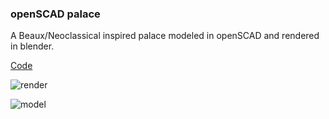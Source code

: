 ### openSCAD palace

A Beaux/Neoclassical inspired palace modeled in openSCAD and rendered in blender.

[Code](https://github.com/ChooseImage/CompForm22/blob/main/W13/cat-03.scad)

![render]("W13/cat-f.png")

![model]("W13/cat-2.png")